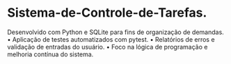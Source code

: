 # Sistema-de-Controle-de-Tarefas.
Desenvolvido com Python e SQLite para fins de organização de demandas. • Aplicação de testes automatizados com pytest. • Relatórios de erros e validação de entradas do usuário. • Foco na lógica de programação e melhoria contínua do sistema.
